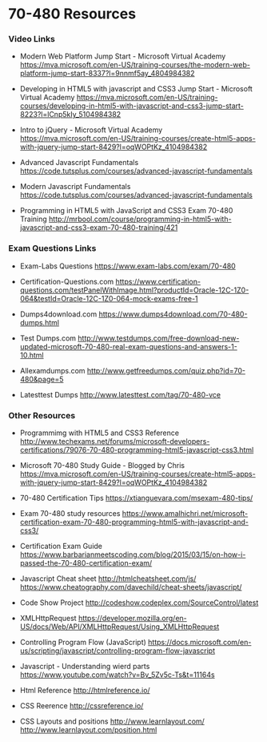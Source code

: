 # 70-480 Resources


### Video Links

* Modern Web Platform Jump Start - Microsoft Virtual Academy
https://mva.microsoft.com/en-US/training-courses/the-modern-web-platform-jump-start-8337?l=9nnmf5ay_4804984382

* Developing in HTML5 with javascript and CSS3 Jump Start - Microsoft Virtual Academy
https://mva.microsoft.com/en-US/training-courses/developing-in-html5-with-javascript-and-css3-jump-start-8223?l=lCnp5kIy_5104984382

* Intro to jQuery - Microsoft Virtual Academy 
https://mva.microsoft.com/en-US/training-courses/create-html5-apps-with-jquery-jump-start-8429?l=oqWOPtKz_4104984382

*  Advanced Javascript Fundamentals
https://code.tutsplus.com/courses/advanced-javascript-fundamentals

*  Modern Javascript Fundamentals
 https://code.tutsplus.com/courses/advanced-javascript-fundamentals
 
 * Programming in HTML5 with JavaScript and CSS3 Exam 70-480 Training
 http://mrbool.com/course/programming-in-html5-with-javascript-and-css3-exam-70-480-training/421



### Exam Questions Links

* Exam-Labs Questions
 https://www.exam-labs.com/exam/70-480
 
 * Certification-Questions.com
 https://www.certification-questions.com/testPanelWithImage.html?productId=Oracle-12C-1Z0-064&testId=Oracle-12C-1Z0-064-mock-exams-free-1
 
 * Dumps4download.com
 https://www.dumps4download.com/70-480-dumps.html
 
 * Test Dumps.com
 http://www.testdumps.com/free-download-new-updated-microsoft-70-480-real-exam-questions-and-answers-1-10.html
 
  * Allexamdumps.com
 http://www.getfreedumps.com/quiz.php?id=70-480&page=5
 
   * Latesttest Dumps
 http://www.latesttest.com/tag/70-480-vce

### Other Resources

* Programmimg with HTML5 and CSS3 Reference
http://www.techexams.net/forums/microsoft-developers-certifications/79076-70-480-programming-html5-javascript-css3.html

* Microsoft 70-480 Study Guide - Blogged by Chris
https://mva.microsoft.com/en-US/training-courses/create-html5-apps-with-jquery-jump-start-8429?l=oqWOPtKz_4104984382

* 70-480 Certification Tips
https://xtianguevara.com/msexam-480-tips/

* Exam 70-480 study resources
https://www.amalhichri.net/microsoft-certification-exam-70-480-programming-html5-with-javascript-and-css3/

* Certification Exam Guide
https://www.barbarianmeetscoding.com/blog/2015/03/15/on-how-i-passed-the-70-480-certification-exam/

* Javascript Cheat sheet
http://htmlcheatsheet.com/js/
https://www.cheatography.com/davechild/cheat-sheets/javascript/

* Code Show Project
http://codeshow.codeplex.com/SourceControl/latest

* XMLHttpRequest
https://developer.mozilla.org/en-US/docs/Web/API/XMLHttpRequest/Using_XMLHttpRequest

* Controlling Program Flow (JavaScript)
https://docs.microsoft.com/en-us/scripting/javascript/controlling-program-flow-javascript

* Javascript - Understanding wierd parts
https://www.youtube.com/watch?v=Bv_5Zv5c-Ts&t=11164s

* Html Reference
 http://htmlreference.io/
 
* CSS Reerence
http://cssreference.io/

* CSS Layouts and positions
http://www.learnlayout.com/
http://www.learnlayout.com/position.html






